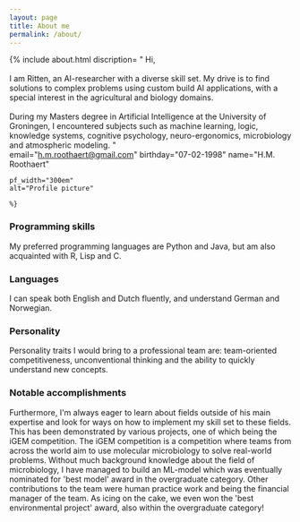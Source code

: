 ```yaml
---
layout: page
title: About me
permalink: /about/
---
```


{% include about.html 
	discription= 
"
Hi, 
<br><br>
I am Ritten, an AI-researcher with a diverse skill set. My drive is to 
find solutions to complex problems using custom build AI applications, 
with a special interest in the agricultural and biology domains. 
<br><br>
During my Masters degree in Artificial Intelligence at the University of Groningen, I 
encountered subjects such as machine learning, logic, knowledge systems,
cognitive psychology, neuro-ergonomics, microbiology and atmospheric modeling. 
"	
	email="h.m.roothaert@gmail.com"
	birthday="07-02-1998"
	name="H.M. Roothaert"
	
	pf_width="300em"
	alt="Profile picture"

	%}

### Programming skills
My preferred programming languages are Python and Java, but am also 
acquainted with R, Lisp and C. 

### Languages
I can speak both English and Dutch fluently, and understand German and Norwegian.


### Personality
Personality traits I would bring to a professional team are: team-oriented 
competitiveness, unconventional thinking and the ability to quickly 
understand new concepts.


### Notable accomplishments
Furthermore, I'm always eager to learn about fields outside of his main 
expertise and look for ways on how to implement my skill set to these 
fields. This has been demonstrated by various projects, one of which 
being the iGEM competition. The iGEM competition is a competition where 
teams from across the world aim to use molecular microbiology to solve 
real-world problems. Without much background knowledge about the field 
of microbiology, I have managed to build an ML-model which was 
eventually nominated for 'best model' award in the overgraduate category. 
Other contributions to the team were human practice work and being the 
financial manager of the team. As icing on the cake, we even won the 
'best environmental project' award, also within the overgraduate category!

